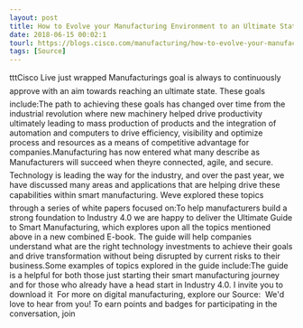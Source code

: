 ```yaml
---
layout: post
title: How to Evolve your Manufacturing Environment to an Ultimate State
date: 2018-06-15 00:02:1
tourl: https://blogs.cisco.com/manufacturing/how-to-evolve-your-manufacturing-environment-to-an-ultimate-state
tags: [Source]
---
```

tttCisco Live just wrapped Manufacturings goal is always to continuously approve with an aim towards reaching an ultimate state. These goals include:The path to achieving these goals has changed over time from the industrial revolution where new machinery helped drive productivity ultimately leading to mass production of products and the integration of automation and computers to drive efficiency, visibility and optimize process and resources as a means of competitive advantage for companies.Manufacturing has now entered what many describe as Manufacturers will succeed when theyre connected, agile, and secure.  Technology is leading the way for the industry, and over the past year, we have discussed many areas and applications that are helping drive these capabilities within smart manufacturing. Weve explored these topics through a series of white papers focused on:To help manufacturers build a strong foundation to Industry 4.0 we are happy to deliver the Ultimate Guide to Smart Manufacturing, which explores upon all the topics mentioned above in a new combined E-book. The guide will help companies understand what are the right technology investments to achieve their goals and drive transformation without being disrupted by current risks to their business.Some examples of topics explored in the guide include:The guide is a helpful for both those just starting their smart manufacturing journey and for those who already have a head start in Industry 4.0. I invite you to download it  For more on digital manufacturing, explore our Source:  We'd love to hear from you! To earn points and badges for participating in the conversation, join 